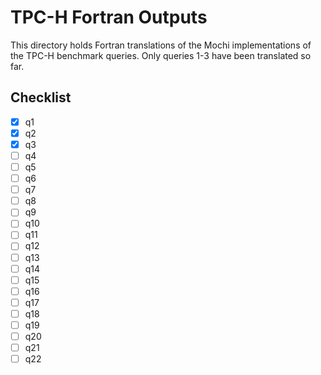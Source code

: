 # TPC-H Fortran Outputs

This directory holds Fortran translations of the Mochi implementations of the TPC-H benchmark queries.
Only queries 1-3 have been translated so far.

## Checklist

- [x] q1
- [x] q2
- [x] q3
- [ ] q4
- [ ] q5
- [ ] q6
- [ ] q7
- [ ] q8
- [ ] q9
- [ ] q10
- [ ] q11
- [ ] q12
- [ ] q13
- [ ] q14
- [ ] q15
- [ ] q16
- [ ] q17
- [ ] q18
- [ ] q19
- [ ] q20
- [ ] q21
- [ ] q22
